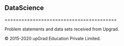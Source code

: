 ## DataScience

========================================

Problem statements and data sets received from Upgrad.

© 2015-2020 upGrad Education Private Limited.
